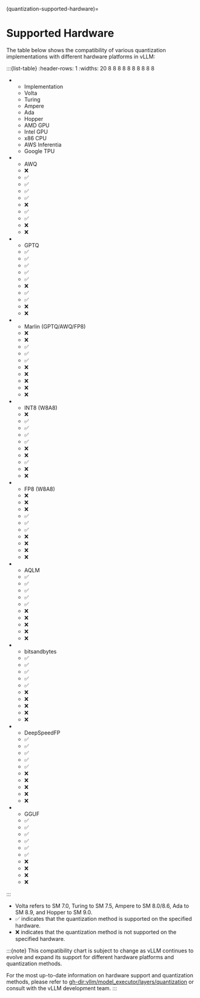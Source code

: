 (quantization-supported-hardware)=

# Supported Hardware

The table below shows the compatibility of various quantization implementations with different hardware platforms in vLLM:

:::{list-table}
:header-rows: 1
:widths: 20 8 8 8 8 8 8 8 8 8 8

- * Implementation
  * Volta
  * Turing
  * Ampere
  * Ada
  * Hopper
  * AMD GPU
  * Intel GPU
  * x86 CPU
  * AWS Inferentia
  * Google TPU
- * AWQ
  * ❌
  * ✅︎
  * ✅︎
  * ✅︎
  * ✅︎
  * ❌
  * ✅︎
  * ✅︎
  * ❌
  * ❌
- * GPTQ
  * ✅︎
  * ✅︎
  * ✅︎
  * ✅︎
  * ✅︎
  * ❌
  * ✅︎
  * ✅︎
  * ❌
  * ❌
- * Marlin (GPTQ/AWQ/FP8)
  * ❌
  * ❌
  * ✅︎
  * ✅︎
  * ✅︎
  * ❌
  * ❌
  * ❌
  * ❌
  * ❌
- * INT8 (W8A8)
  * ❌
  * ✅︎
  * ✅︎
  * ✅︎
  * ✅︎
  * ❌
  * ❌
  * ✅︎
  * ❌
  * ❌
- * FP8 (W8A8)
  * ❌
  * ❌
  * ❌
  * ✅︎
  * ✅︎
  * ✅︎
  * ❌
  * ❌
  * ❌
  * ❌
- * AQLM
  * ✅︎
  * ✅︎
  * ✅︎
  * ✅︎
  * ✅︎
  * ❌
  * ❌
  * ❌
  * ❌
  * ❌
- * bitsandbytes
  * ✅︎
  * ✅︎
  * ✅︎
  * ✅︎
  * ✅︎
  * ❌
  * ❌
  * ❌
  * ❌
  * ❌
- * DeepSpeedFP
  * ✅︎
  * ✅︎
  * ✅︎
  * ✅︎
  * ✅︎
  * ❌
  * ❌
  * ❌
  * ❌
  * ❌
- * GGUF
  * ✅︎
  * ✅︎
  * ✅︎
  * ✅︎
  * ✅︎
  * ✅︎
  * ❌
  * ❌
  * ❌
  * ❌

:::

- Volta refers to SM 7.0, Turing to SM 7.5, Ampere to SM 8.0/8.6, Ada to SM 8.9, and Hopper to SM 9.0.
- ✅︎ indicates that the quantization method is supported on the specified hardware.
- ❌ indicates that the quantization method is not supported on the specified hardware.

:::{note}
This compatibility chart is subject to change as vLLM continues to evolve and expand its support for different hardware platforms and quantization methods.

For the most up-to-date information on hardware support and quantization methods, please refer to <gh-dir:vllm/model_executor/layers/quantization> or consult with the vLLM development team.
:::
